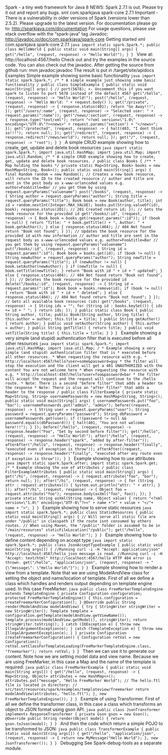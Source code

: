 Spark - a tiny web framework for Java 8 NEWS: Spark 2.7.1 is out. Please try it out and report any bugs. xml <dependency> <groupId>com.sparkjava</groupId> <artifactId>spark-core</artifactId> <version>2.7.1</version> </dependency> Important - There is a vulnerability in older versions of Spark (versions lower than 2.5.2). Please upgrade to the latest version. For documentation please go to: http://sparkjava.com/documentation For usage questions, please use stack overflow with the “spark-java” tag Javadoc: http://javadoc.io/doc/com.sparkjava/spark-core Getting started xml <dependency> <groupId>com.sparkjava</groupId> <artifactId>spark-core</artifactId> <version>2.7.1</version> </dependency> ```java import static spark.Spark.*; public class HelloWorld { public static void main(String[] args) { get("/hello", (request, response) -> "Hello World!"); } } ``` View at: http://localhost:4567/hello Check out and try the examples in the source code. You can also check out the javadoc. After getting the source from github run: mvn javadoc:javadoc The result is put in /target/site/apidocs Examples Simple example showing some basic functionality ```java import static spark.Spark.*; /* * A simple example just showing some basic functionality / public class SimpleExample { public static void main(String[] args) { // port(5678); <- Uncomment this if you want spark to listen to port 5678 instead of the default 4567 get("/hello", (request, response) -> "Hello World!"); post("/hello", (request, response) -> "Hello World: " + request.body() ); get("/private", (request, response) -> { response.status(401); return "Go Away!!!"; }); get("/users/:name", (request, response) -> "Selected user: " + request.params(":name")); get("/news/:section", (request, response) -> { response.type("text/xml"); return "<?xml version=\"1.0\" encoding=\"UTF-8\"?><news>" + request.params("section") + "</news>"; }); get("/protected", (request, response) -> { halt(403, "I dont think so!!!"); return null; }); get("/redirect", (request, response) -> { response.redirect("/news/world"); return null; }); get("/", (request, response) -> "root"); } } ``` A simple CRUD example showing how to create, get, update and delete book resources ```java import static spark.Spark.*; import java.util.HashMap; import java.util.Map; import java.util.Random; /* * A simple CRUD example showing how to create, get, update and delete book resources. / public class Books { /** * Map holding the books */ private static Map<String, Book> books = new HashMap<String, Book>(); public static void main(String[] args) { final Random random = new Random(); // Creates a new book resource, will return the ID to the created resource // author and title are sent in the post body as x-www-urlencoded values e.g. author=Foo&title=Bar // you get them by using request.queryParams("valuename") post("/books", (request, response) -> { String author = request.queryParams("author"); String title = request.queryParams("title"); Book book = new Book(author, title); int id = random.nextInt(Integer.MAX_VALUE); books.put(String.valueOf(id), book); response.status(201); // 201 Created return id; }); // Gets the book resource for the provided id get("/books/:id", (request, response) -> { Book book = books.get(request.params(":id")); if (book != null) { return "Title: " + book.getTitle() + ", Author: " + book.getAuthor(); } else { response.status(404); // 404 Not found return "Book not found"; } }); // Updates the book resource for the provided id with new information // author and title are sent in the request body as x-www-urlencoded values e.g. author=Foo&title=Bar // you get them by using request.queryParams("valuename") put("/books/:id", (request, response) -> { String id = request.params(":id"); Book book = books.get(id); if (book != null) { String newAuthor = request.queryParams("author"); String newTitle = request.queryParams("title"); if (newAuthor != null) { book.setAuthor(newAuthor); } if (newTitle != null) { book.setTitle(newTitle); } return "Book with id " + id + " updated"; } else { response.status(404); // 404 Not found return "Book not found"; } }); // Deletes the book resource for the provided id delete("/books/:id", (request, response) -> { String id = request.params(":id"); Book book = books.remove(id); if (book != null) { return "Book with id " + id + " deleted"; } else { response.status(404); // 404 Not found return "Book not found"; } }); // Gets all available book resources (ids) get("/books", (request, response) -> { String ids = ""; for (String id : books.keySet()) { ids += id + " "; } return ids; }); } public static class Book { public String author, title; public Book(String author, String title) { this.author = author; this.title = title; } public String getAuthor() { return author; } public void setAuthor(String author) { this.author = author; } public String getTitle() { return title; } public void setTitle(String title) { this.title = title; } } } ``` Example showing a very simple (and stupid) authentication filter that is executed before all other resources ```java import static spark.Spark.*; import java.util.HashMap; import java.util.Map; / * Example showing a very simple (and stupid) authentication filter that is * executed before all other resources. * When requesting the resource with e.g. * http://localhost:4567/hello?user=some&password=guy * the filter will stop the execution and the client will get a 401 UNAUTHORIZED with the content You are not welcome here * When requesting the resource with e.g. * http://localhost:4567/hello?user=foo&password=bar * the filter will accept the request and the request will continue to the /hello route. * Note: There is a second "before filter" that adds a header to the response * Note: There is also an "after filter" that adds a header to the response / public class FilterExample { private static Map<String, String> usernamePasswords = new HashMap<String, String>(); public static void main(String[] args) { usernamePasswords.put("foo", "bar"); usernamePasswords.put("admin", "admin"); before((request, response) -> { String user = request.queryParams("user"); String password = request.queryParams("password"); String dbPassword = usernamePasswords.get(user); if (!(password != null && password.equals(dbPassword))) { halt(401, "You are not welcome here!!!"); } }); before("/hello", (request, response) -> response.header("Foo", "Set by second before filter")); get("/hello", (request, response) -> "Hello World!"); after("/hello", (request, response) -> response.header("spark", "added by after-filter")); afterAfter("/hello", (request, response) -> response.header("finally", "executed even if exception is throw")); afterAfter((request, response) -> response.header("finally", "executed after any route even if exception is throw")); } } ``` Example showing how to use attributes ```java import static spark.Spark.after; import static spark.Spark.get; /* * Example showing the use of attributes / public class FilterExampleAttributes { public static void main(String[] args) { get("/hi", (request, response) -> { request.attribute("foo", "bar"); return null; }); after("/hi", (request, response) -> { for (String attr : request.attributes()) { System.out.println("attr: " + attr); } }); after("/hi", (request, response) -> { Object foo = request.attribute("foo"); response.body(asXml("foo", foo)); }); } private static String asXml(String name, Object value) { return "<?xml version=\"1.0\" encoding=\"UTF-8\"?><" + name +">" + value + "</"+ name + ">"; } } ``` Example showing how to serve static resources ```java import static spark.Spark.*; public class StaticResources { public static void main(String[] args) { // Will serve all static file are under "/public" in classpath if the route isnt consumed by others routes. // When using Maven, the "/public" folder is assumed to be in "/main/resources" staticFileLocation("/public"); get("/hello", (request, response) -> "Hello World!"); } } ``` Example showing how to define content depending on accept type ```java import static spark.Spark.*; public class JsonAcceptTypeExample { public static void main(String args[]) { //Running curl -i -H "Accept: application/json" http://localhost:4567/hello json message is read. //Running curl -i -H "Accept: text/html" http://localhost:4567/hello HTTP 404 error is thrown. get("/hello", "application/json", (request, response) -> "{\"message\": \"Hello World\"}"); } } ``` Example showing how to render a view from a template. Note that we are using ModelAndView class for setting the object and name/location of template. First of all we define a class which handles and renders output depending on template engine used. In this case FreeMarker. ```java public class FreeMarkerTemplateEngine extends TemplateEngine { private Configuration configuration; protected FreeMarkerTemplateEngine() { this.configuration = createFreemarkerConfiguration(); } @Override public String render(ModelAndView modelAndView) { try { StringWriter stringWriter = new StringWriter(); Template template = configuration.getTemplate(modelAndView.getViewName()); template.process(modelAndView.getModel(), stringWriter); return stringWriter.toString(); } catch (IOException e) { throw new IllegalArgumentException(e); } catch (TemplateException e) { throw new IllegalArgumentException(e); } } private Configuration createFreemarkerConfiguration() { Configuration retVal = new Configuration(); retVal.setClassForTemplateLoading(FreeMarkerTemplateEngine.class, "freemarker"); return retVal; } } ``` Then we can use it to generate our content. Note how we are setting model data and view name. Because we are using FreeMarker, in this case a Map and the name of the template is required: ```java public class FreeMarkerExample { public static void main(String args[]) { get("/hello", (request, response) -> { Map<String, Object> attributes = new HashMap<>(); attributes.put("message", "Hello FreeMarker World"); // The hello.ftl file is located in directory: // src/test/resources/spark/examples/templateview/freemarker return modelAndView(attributes, "hello.ftl"); }, new FreeMarkerTemplateEngine()); } } ``` Example of using Transformer. First of all we define the transformer class, in this case a class which transforms an object to JSON format using gson API. ```java public class JsonTransformer implements ResponseTransformer { private Gson gson = new Gson(); @Override public String render(Object model) { return gson.toJson(model); } } ``` And then the code which return a simple POJO to be transformed to JSON: ```java public class TransformerExample { public static void main(String args[]) { get("/hello", "application/json", (request, response) -> { return new MyMessage("Hello World"); }, new JsonTransformer()); } } ``` Debugging See Spark-debug-tools as a separate module.